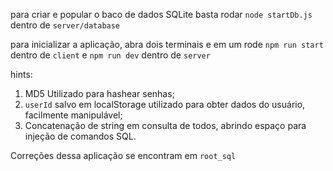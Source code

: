para criar e popular o baco de dados SQLite basta rodar `node startDb.js` dentro de `server/database`

para inicializar a aplicação, abra dois terminais e em um rode `npm run start` dentro de `client` e `npm run dev` dentro de `server`

hints:
  1. MD5 Utilizado para hashear senhas;
  2. `userId` salvo em localStorage utilizado para obter dados do usuário, facilmente manipulável;
  3. Concatenação de string em consulta de todos, abrindo espaço para injeção de comandos SQL.


Correções dessa aplicação se encontram em `root_sql`